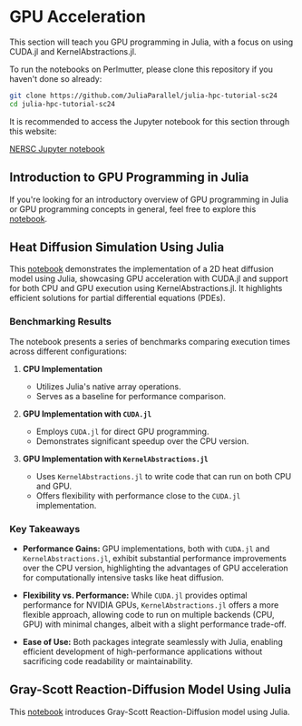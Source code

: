 # GPU Acceleration

This section will teach you GPU programming in Julia, with a focus on using CUDA.jl and KernelAbstractions.jl.

To run the notebooks on Perlmutter, please clone this repository if you haven't done so already:

```sh
git clone https://github.com/JuliaParallel/julia-hpc-tutorial-sc24
cd julia-hpc-tutorial-sc24
```

It is recommended to access the Jupyter notebook for this section through this website:   

[NERSC Jupyter notebook](https://jupyter.nersc.gov/)

## Introduction to GPU Programming in Julia

If you're looking for an introductory overview of GPU programming in Julia or GPU programming concepts in general, feel free to explore this [notebook](https://github.com/JuliaParallel/julia-hpc-tutorial-sc24/blob/main/parts/gpu/gpu_introduction.ipynb).

## Heat Diffusion Simulation Using Julia

This [notebook](https://github.com/JuliaParallel/julia-hpc-tutorial-sc24/blob/main/parts/gpu/Heat_Diffusion.ipynb) demonstrates the implementation of a 2D heat diffusion model using Julia, showcasing GPU acceleration with CUDA.jl and support for both CPU and GPU execution using KernelAbstractions.jl. It highlights efficient solutions for partial differential equations (PDEs).

### Benchmarking Results

The notebook presents a series of benchmarks comparing execution times across different configurations:

1. **CPU Implementation**
   - Utilizes Julia's native array operations.
   - Serves as a baseline for performance comparison.

2. **GPU Implementation with `CUDA.jl`**
   - Employs `CUDA.jl` for direct GPU programming.
   - Demonstrates significant speedup over the CPU version.

3. **GPU Implementation with `KernelAbstractions.jl`**
   - Uses `KernelAbstractions.jl` to write code that can run on both CPU and GPU.
   - Offers flexibility with performance close to the `CUDA.jl` implementation.



### Key Takeaways

- **Performance Gains:** GPU implementations, both with `CUDA.jl` and `KernelAbstractions.jl`, exhibit substantial performance improvements over the CPU version, highlighting the advantages of GPU acceleration for computationally intensive tasks like heat diffusion.

- **Flexibility vs. Performance:** While `CUDA.jl` provides optimal performance for NVIDIA GPUs, `KernelAbstractions.jl` offers a more flexible approach, allowing code to run on multiple backends (CPU, GPU) with minimal changes, albeit with a slight performance trade-off.

- **Ease of Use:** Both packages integrate seamlessly with Julia, enabling efficient development of high-performance applications without sacrificing code readability or maintainability.


##  Gray-Scott Reaction-Diffusion Model Using Julia
This [notebook](https://github.com/JuliaParallel/julia-hpc-tutorial-sc24/blob/main/parts/gpu/stencil.ipynb) introduces Gray-Scott Reaction-Diffusion model using Julia. 
 
